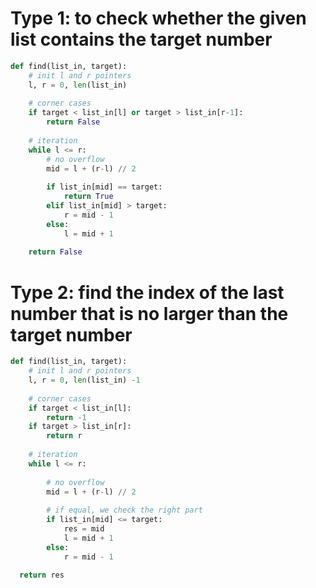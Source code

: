 # Type 1: to check whether the given list contains the target number
```python
def find(list_in, target):
    # init l and r pointers
    l, r = 0, len(list_in)
    
    # corner cases
    if target < list_in[l] or target > list_in[r-1]:
        return False
    
    # iteration
    while l <= r:
        # no overflow
        mid = l + (r-l) // 2
        
        if list_in[mid] == target:
            return True
        elif list_in[mid] > target:
            r = mid - 1
        else:
            l = mid + 1
            
    return False
```

# Type 2: find the index of the last number that is no larger than the target number
```python
def find(list_in, target):
    # init l and r pointers
    l, r = 0, len(list_in) -1 
    
    # corner cases
    if target < list_in[l]:
        return -1
    if target > list_in[r]:
        return r
    
    # iteration
    while l <= r:
    
        # no overflow
        mid = l + (r-l) // 2
        
        # if equal, we check the right part
        if list_in[mid] <= target:
            res = mid
            l = mid + 1
        else:
            r = mid - 1 

  return res
```
